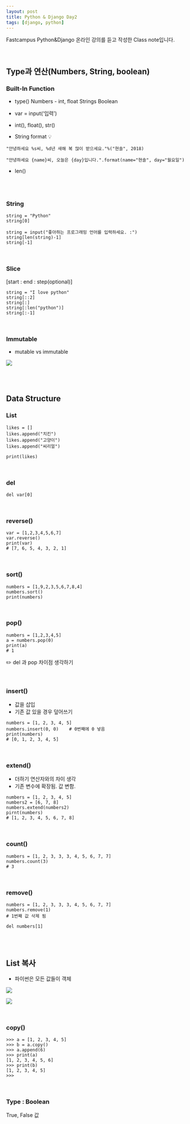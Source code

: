 ```yaml
---
layout: post
title: Python & Django Day2
tags: [django, python]
---
```


 Fastcampus Python&Django 온라인 강의를 듣고 작성한 Class note입니다.

<br>

## Type과 연산(Numbers, String, boolean)

### Built-In Function
* type()
Numbers - int, float
Strings
Boolean

* var = input(‘입력’)

* int(), float(), str()

* String format 💡
```
"안녕하세요 %s씨, %d년 새해 복 많이 받으세요."%("현솔", 2018)

"안녕하세요 {name}씨, 오늘은 {day}입니다.".format(name="현솔", day="월요일")
```

* len()

<br>

<br>

### String

```
string = "Python"
string[0]

string = input("좋아하는 프로그래밍 언어를 입력하세요. :")
string[len(string)-1]
string[-1]
```

<br>

### Slice

[start : end : step(optional)] 
```
string = "I love python"
string[::2]
string[:]
string[:len("python")]
string[:-1]
```

<br>

### Immutable

* mutable vs immutable


![](https://raw.githubusercontent.com/lovesignal/img/master/programming/django/django_immutable.png)

<Br>

<br>



## Data Structure
### List
```
likes = []
likes.append("치킨")
likes.append("고양이")
likes.append("씨리얼")

print(likes)
```

<Br>

### del

```
del var[0]
```

<br>

### reverse()

```
var = [1,2,3,4,5,6,7]
var.reverse()
print(var)
# [7, 6, 5, 4, 3, 2, 1]
```

<br>

### sort()

```
numbers = [1,9,2,3,5,6,7,8,4]
numbers.sort()
print(numbers)
```

<br>

### pop()

```
numbers = [1,2,3,4,5]
a = numbers.pop(0)
print(a)
# 1
```

✏️ del 과 pop 차이점 생각하기

<br>

### insert()

* 값을 삽입
* 기존 값 있을 경우 덮어쓰기

```
numbers = [1, 2, 3, 4, 5]
numbers.insert(0, 0)    # 0번째에 0 넣음
print(numbers)
# [0, 1, 2, 3, 4, 5]
```

<br>

### extend()

* 더하기 연산자와의 차이 생각
* 기존 변수에 확장됨. 값 변함.
```
numbers = [1, 2, 3, 4, 5]
numbers2 = [6, 7, 8]
numbers.extend(numbers2)
pirnt(numbers)
# [1, 2, 3, 4, 5, 6, 7, 8]
```

<br>

### count()

```
numbers = [1, 2, 3, 3, 3, 4, 5, 6, 7, 7]
numbers.count(3)
# 3
```

<br>

### remove()

```
numbers = [1, 2, 3, 3, 3, 4, 5, 6, 7, 7]
numbers.remove(1)
# 1번째 값 삭제 됨

del numbers[1]
```

<br><br>




## List 복사
* 파이썬은 모든 값들이 객체

![](https://raw.githubusercontent.com/lovesignal/img/master/programming/django/django_list1.png)

![](https://raw.githubusercontent.com/lovesignal/img/master/programming/django/django_list2.png)



<br>

### copy()
```
>>> a = [1, 2, 3, 4, 5]
>>> b = a.copy()
>>> a.append(6)
>>> print(a)
[1, 2, 3, 4, 5, 6]
>>> print(b)
[1, 2, 3, 4, 5]
>>>
```

<br>

### Type : Boolean

True, False 값

